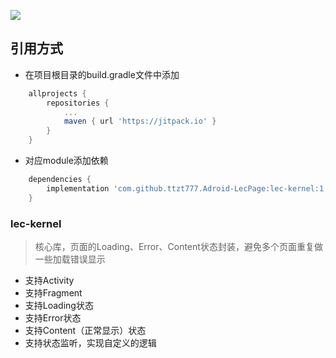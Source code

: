 [![](https://jitpack.io/v/ttzt777/Adroid-LecPage.svg)](https://jitpack.io/#ttzt777/Adroid-LecPage)
## 引用方式
- 在项目根目录的build.gradle文件中添加
```groovy
    allprojects {
        repositories {
            ...
            maven { url 'https://jitpack.io' }
        }
    }
```
- 对应module添加依赖
```groovy
    dependencies {
        implementation 'com.github.ttzt777.Adroid-LecPage:lec-kernel:1.0.0'
    }
```
### **lec-kernel**
> 核心库，页面的Loading、Error、Content状态封装，避免多个页面重复做一些加载错误显示
- 支持Activity
- 支持Fragment
- 支持Loading状态
- 支持Error状态
- 支持Content（正常显示）状态
- 支持状态监听，实现自定义的逻辑
